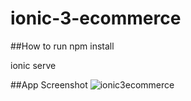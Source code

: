 # ionic-3-ecommerce

##How to run
npm install

ionic serve

##App Screenshot
![ionic3ecommerce](https://cloud.githubusercontent.com/assets/22849627/25667128/2879d31c-3055-11e7-9ea6-eccca789a403.gif)
